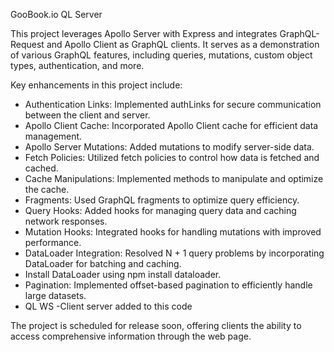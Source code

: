 GooBook.io QL Server

This project leverages Apollo Server with Express and integrates GraphQL-Request and Apollo Client as GraphQL clients. It serves as a demonstration of various GraphQL features, including queries, mutations, custom object types, authentication, and more.

Key enhancements in this project include:

* Authentication Links: Implemented authLinks for secure communication between the client and server.
* Apollo Client Cache: Incorporated Apollo Client cache for efficient data management.
* Apollo Server Mutations: Added mutations to modify server-side data.
* Fetch Policies: Utilized fetch policies to control how data is fetched and cached.
* Cache Manipulations: Implemented methods to manipulate and optimize the cache.
* Fragments: Used GraphQL fragments to optimize query efficiency.
* Query Hooks: Added hooks for managing query data and caching network responses.
* Mutation Hooks: Integrated hooks for handling mutations with improved performance.
* DataLoader Integration: Resolved N + 1 query problems by incorporating DataLoader for batching and caching.
* Install DataLoader using npm install dataloader.
* Pagination: Implemented offset-based pagination to efficiently handle large datasets.
* QL WS -Client server added to this code 

The project is scheduled for release soon, offering clients the ability to access comprehensive information through the web page.
